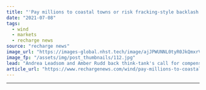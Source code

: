 ```yaml
---
title: "'Pay millions to coastal towns or risk fracking-style backlash' -  ex-ministers warn UK offshore wind"
date: "2021-07-08"
tags: 
  - wind
  - markets
  - recharge news
source: "recharge news"
image_url: "https://images-global.nhst.tech/image/ajJPWUNNL0tyR0JkQmxrVW8zSlJxbHROblpGeWpTbzVMLzZmaHpyRVd2UT0=/nhst/binary/7141e1fd4e642154a9a09718ff097472"
image_fp: "/assets/img/post_thumbnails/112.jpg"
lead: "Andrea Leadsom and Amber Rudd back think-tank's call for compensation scheme to smooth development path"
article_url: "https://www.rechargenews.com/wind/pay-millions-to-coastal-towns-or-risk-fracking-style-backlash-ex-ministers-warn-uk-offshore-wind/2-1-1036871"
---
```


---
